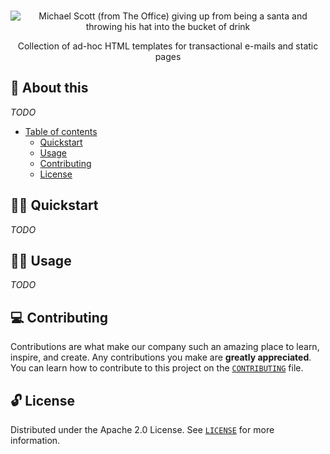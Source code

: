<p align="center">
  <br>
   <img src="https://media.giphy.com/media/uJimApGzkd2Z0774Ni/source.gif" alt="Michael Scott (from The Office) giving up from being a santa and throwing his hat into the bucket of drink" title="HTML Bag header's GIF" />
  <br>
</p>
<p align="center">
Collection of ad-hoc HTML templates for transactional e-mails and static pages 
</p>

## 📖 About this

_TODO_

- [Table of contents](#)
  - [Quickstart](#-quickstart)
  - [Usage](#-usage)
  - [Contributing](#-contributing)
  - [License](#-license)

## 🧙‍♂️ Quickstart

_TODO_

## 👩‍🔬 Usage

_TODO_

## 💻 Contributing

Contributions are what make our company such an amazing place to learn, inspire, and create. Any contributions you make are **greatly appreciated**. You can learn how to contribute to this project on the [`CONTRIBUTING`](CONTRIBUTING.md) file.

## 🔓 License

Distributed under the Apache 2.0 License. See [`LICENSE`](LICENSE) for more information.
